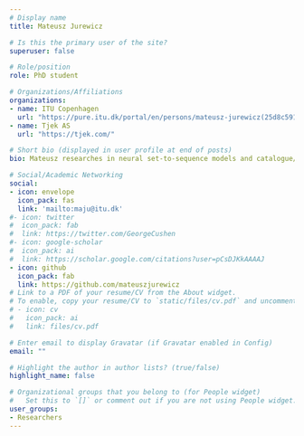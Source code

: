 ```yaml
---
# Display name
title: Mateusz Jurewicz

# Is this the primary user of the site?
superuser: false

# Role/position
role: PhD student

# Organizations/Affiliations
organizations:
- name: ITU Copenhagen
  url: "https://pure.itu.dk/portal/en/persons/mateusz-jurewicz(25d8c591-e717-4384-946a-c511595c907e).html"
- name: Tjek AS
  url: "https://tjek.com/"

# Short bio (displayed in user profile at end of posts)
bio: Mateusz researches in neural set-to-sequence models and catalogue/sequence optimisation.

# Social/Academic Networking
social:
- icon: envelope
  icon_pack: fas
  link: 'mailto:maju@itu.dk'
#- icon: twitter
#  icon_pack: fab
#  link: https://twitter.com/GeorgeCushen
#- icon: google-scholar
#  icon_pack: ai
#  link: https://scholar.google.com/citations?user=pCsDJKkAAAAJ
- icon: github
  icon_pack: fab
  link: https://github.com/mateuszjurewicz
# Link to a PDF of your resume/CV from the About widget.
# To enable, copy your resume/CV to `static/files/cv.pdf` and uncomment the lines below.
# - icon: cv
#   icon_pack: ai
#   link: files/cv.pdf

# Enter email to display Gravatar (if Gravatar enabled in Config)
email: ""

# Highlight the author in author lists? (true/false)
highlight_name: false

# Organizational groups that you belong to (for People widget)
#   Set this to `[]` or comment out if you are not using People widget.
user_groups:
- Researchers
---
```


